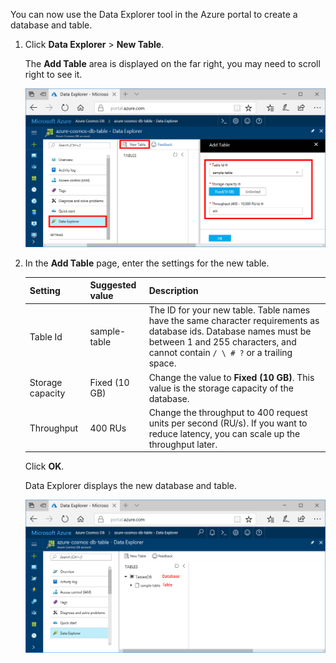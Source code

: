 You can now use the Data Explorer tool in the Azure portal to create a database and table. 

1. Click **Data Explorer** > **New Table**. 
    
    The **Add Table** area is displayed on the far right, you may need to scroll right to see it.

    ![Data Explorer in the Azure portal](./media/cosmos-db-create-table/azure-cosmosdb-data-explorer.png)

2. In the **Add Table** page, enter the settings for the new table.

    Setting|Suggested value|Description
    ---|---|---
    Table Id|sample-table|The ID for your new table. Table names have the same character requirements as database ids. Database names must be between 1 and 255 characters, and cannot contain `/ \ # ?` or a trailing space.
    Storage capacity| Fixed (10 GB)|Change the value to **Fixed (10 GB)**. This value is the storage capacity of the database.
    Throughput|400 RUs|Change the throughput to 400 request units per second (RU/s). If you want to reduce latency, you can scale up the throughput later.

    Click **OK**.

    Data Explorer displays the new database and table.

    ![The Azure portal Data Explorer, showing the new database and collection](./media/cosmos-db-create-table/azure-cosmos-db-new-table.png)